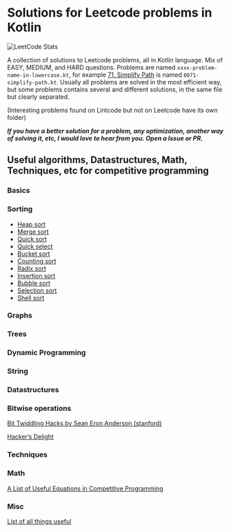 # Solutions for Leetcode problems in Kotlin
![LeetCode Stats](https://leetcode.card.workers.dev/aliam?theme=unicorn&font=source_code_pro)

A collection of solutions to Leetcode problems, all in Kotlin language. Mix of EASY, MEDIUM, and HARD questions. Problems are named `xxxx-problem-name-in-lowercase.kt`, for example [71. Simplify Path](https://leetcode.com/problems/simplify-path/) is named `0071-simplify-path.kt`. Usually all problems are solved in the most efficient way, but some problems contains several and different solutions, in the same file but clearly separated.

(Interesting problems found on Lintcode but not on Leetcode have its own folder)

***If you have a better solution for a problem, any optimization, another way of solving it, etc, I would love to hear from you. Open a Issue or PR.***

## Useful algorithms, Datastructures, Math, Techniques, etc for competitive programming

### Basics
### Sorting

- [Heap sort](https://en.wikipedia.org/wiki/Heapsort)
- [Merge sort](https://en.wikipedia.org/wiki/Merge_sort)
- [Quick sort](https://en.wikipedia.org/wiki/Quicksort)
- [Quick select](https://en.wikipedia.org/wiki/Quickselect)
- [Bucket sort](https://en.wikipedia.org/wiki/Bucket_sort)
- [Counting sort](https://en.wikipedia.org/wiki/Counting_sort)
- [Radix sort](https://en.wikipedia.org/wiki/Radix_sort)
- [Insertion sort](https://en.wikipedia.org/wiki/Insertion_sort)
- [Bubble sort](https://en.wikipedia.org/wiki/Bubble_sort)
- [Selection sort](https://en.wikipedia.org/wiki/Selection_sort)
- [Shell sort](https://en.wikipedia.org/wiki/Shellsort)

### Graphs
### Trees
### Dynamic Programming
### String
### Datastructures
### Bitwise operations

[Bit Twiddling Hacks by Sean Eron Anderson (stanford)](https://graphics.stanford.edu/~seander/bithacks.html)

[Hacker’s Delight](https://www.oreilly.com/library/view/hackers-delight-second/9780133084993/)

### Techniques
### Math

[A List of Useful Equations in Competitive Programming](https://blog.shahjalalshohag.com/equation-list/)

### Misc

[List of all things useful](https://cp-algorithms.com/index.html)
